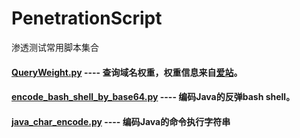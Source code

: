 # PenetrationScript
渗透测试常用脚本集合

#### [QueryWeight.py](QueryWeight.py) ---- 查询域名权重，权重信息来自[爱站](https://www.aizhan.com)。


#### [encode_bash_shell_by_base64.py](encode_bash_shell_by_base64.py) ---- 编码Java的反弹bash shell。

#### [java_char_encode.py](java_char_encode.py) ---- 编码Java的命令执行字符串
